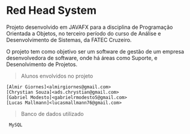 # Red Head System

Projeto desenvolvido em JAVAFX para a disciplina de Programação Orientada a Objetos, no terceiro período do curso de Análise e Desenvolvimento de Sistemas, da FATEC Cruzeiro.

O projeto tem como objetivo ser um software de gestão de um empresa desenvolvedora de software, onde há áreas como Suporte, e Desenolvimento de Projetos.

> Alunos envolvidos no projeto

```
[Almir Giornes]<almirgiornes@gmail.com> 
[Chrystian Souza]<ads.chrystian@gmail.com>
[Gabriel Modesto]<gabrielrmodesto5@gmail.com>
[Lucas Mallmann]<lucasmallmann76@gmail.com>
```

> Banco de dados utilizado

```
 MySQL
```
